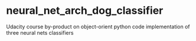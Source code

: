# neural_net_arch_dog_classifier
Udacity course by-product on object-orient python code implementation of three neural nets classifiers
